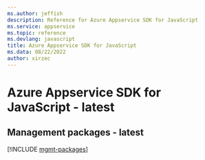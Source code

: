```yaml
---
ms.author: jeffish
description: Reference for Azure Appservice SDK for JavaScript
ms.service: appservice
ms.topic: reference
ms.devlang: javascript
title: Azure Appservice SDK for JavaScript
ms.data: 08/22/2022
author: xirzec
---
```

# Azure Appservice SDK for JavaScript - latest

## Management packages - latest
[!INCLUDE [mgmt-packages](appservice-mgmt-index.md)]